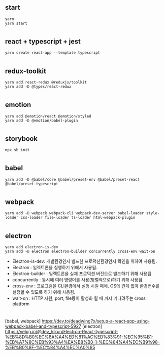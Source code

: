 ## start

    yarn
    yarn start

#

## react + typescript + jest

    yarn create react-app --template typescript

#

## redux-toolkit

    yarn add react-redux @reduxjs/toolkit
    yarn add -D @types/react-redux

#

## emotion

    yarn add @emotion/react @emotion/styled
    yarn add -D @emotion/babel-plugin

#

## storybook

    npx sb init

#

## babel

    yarn add -D @babel/core @babel/preset-env @babel/preset-react @babel/preset-typescript

#

## webpack

    yarn add -D webpack webpack-cli webpack-dev-server babel-loader style-loader css-loader file-loader ts-loader html-webpack-plugin

#

## electron

    yarn add electron-is-dev
    yarn add -D electron electron-builder concurrently cross-env wait-on

-   Electron-is-dev: 개발환경인지 빌드한 프로덕션환경인지 확인을 위하여 사용됨.
-   Electron : 일렉트론을 실행하기 위해서 사용됨.
-   Electron-builder : 일렉트론을 실제 프로덕션 버전으로 빌드하기 위해 사용됨.
-   concurrently : 동시에 여러 명령어를 사용(병렬적으로)하기 위해 사용됨.
-   cross-env : 프로그램을 CLI환경에서 실행 시킬 때에, OS에 관계 없이 환경변수를 설정할 수 있도록 하기 위해 사용됨.
-   wait-on : HTTP 자원, port, file등이 활성화 될 때 까지 기다려주는 cross platform

#

[babel, webpack] https://dev.to/deadwing7x/setup-a-react-app-using-webpack-babel-and-typescript-5927
[electron] https://velog.io/@dev_hikun/Electron-React-typescript-%EB%8D%B0%EC%8A%A4%ED%81%AC%ED%83%91-%EC%95%B1-%EB%A7%8C%EB%93%A4%EA%B8%B0-1-%EC%84%A4%EC%B9%98-%EB%B0%8F-%EC%84%A4%EC%A0%95
